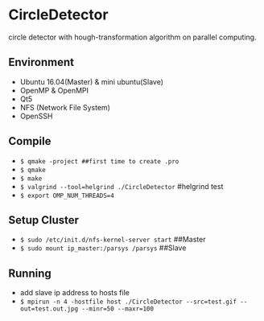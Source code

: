 # CircleDetector
circle detector with hough-transformation algorithm on parallel computing.

## Environment
* Ubuntu 16.04(Master) & mini ubuntu(Slave)
* OpenMP & OpenMPI
* Qt5
* NFS (Network File System)
* OpenSSH

## Compile 
* `$ qmake -project ##first time to create .pro`
* `$ qmake`
* `$ make`
* `$ valgrind --tool=helgrind ./CircleDetector` #helgrind test
* `$ export OMP_NUM_THREADS=4`

## Setup Cluster
* `$ sudo /etc/init.d/nfs-kernel-server start` ##Master
* `$ sudo mount ip_master:/parsys /parsys` ##Slave

## Running
* add slave ip address to hosts file
* `$ mpirun -n 4 -hostfile host ./CircleDetector --src=test.gif --out=test.out.jpg --minr=50 --maxr=100`
